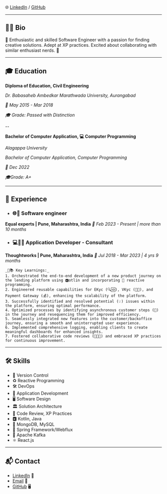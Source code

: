 🌐 [LinkedIn](https://www.linkedin.com/in/swapnil-lothe-884572199/) / [GitHub](https://github.com/swapnillothe)

---

## 👩‍💻 Bio

🚀 Enthusiastic and skilled Software Engineer with a passion for finding creative solutions. Adept at XP practices. Excited about collaborating with similar enthusiast nerds. 🤝

---

## 🎓 Education

**Diploma of Education, Civil Engineering**

*Dr. Babasaheb Ambedkar Marathwada University, Aurangabad*

*📅 May 2015 - Mar 2018*

*🎓 Grade: Passed with Distinction*

--

**Bachelor of Computer Application, 💻 Computer Programming**

*Alagappa University*

*Bachelor of Computer Application, Computer Programming*

*📅 Dec 2022*

*🎓Grade: A+*

---

## 💼 Experience

- ### 🌐🔧 Software engineer
**Equal experts | Pune, Maharashtra, India**
*📅 Feb 2023 - Present | more than 10 months*

- ### 💻👩‍💻 Application Developer - Consultant
**Thoughtworks | Pune, Maharashtra, India**
*📅 Jul 2018 - Mar 2023 | 4 yrs 9 months*
    
    _🔑📚 Key Learnings:_
    1. Orchestrated the end-to-end development of a new product journey on the lending platform using 🅺otlin and incorporating 🔀 reactive programming.
    2. Engineered reusable capabilities for EKyc (🔍🆔), VKyc (🎥🆔), and Payment Gateway (💰), enhancing the scalability of the platform.
    3. Successfully identified and resolved potential (💡) issues within the platform, ensuring optimal performance.
    4. Optimized processes by identifying asynchronous customer steps (👣) in the journey and resequencing them for improved efficiency.
    5. Seamlessly integrated new features into the customer/backoffice journey, ensuring a smooth and uninterrupted user experience.
    6. Implemented comprehensive logging, enabling clients to create meaningful dashboards for enhanced insights.
    7. Fostered collaborative code reviews (🤝👩‍💻) and embraced XP practices for continuous improvement.

---

## 🛠️ Skills

- 🔄 Version Control
- ♻️ Reactive Programming
- 🛠️ DevOps
- 📱 Application Development
- 🖥️ Software Design
- 🏛️ Solution Architecture
- 🤝 Code Review, XP Practices
- 🅺 Kotlin, Java
- 🍃 MongoDB, MySQL
- 🍃 Spring Framework/Webflux
- 🚀 Apache Kafka
- ⚛️ React.js

---

## 📬 Contact

- [LinkedIn](https://www.linkedin.com/in/swapnil-lothe-884572199/) 🔗
- [Email](mailto:swapnillothe15@gmail.com) 📩
- [GitHub](https://github.com/swapnillothe) 🖥️
